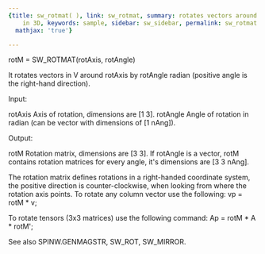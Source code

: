 ```yaml
---
{title: sw_rotmat( ), link: sw_rotmat, summary: rotates vectors around arbitrary axis
    in 3D, keywords: sample, sidebar: sw_sidebar, permalink: sw_rotmat.html, folder: swfiles,
  mathjax: 'true'}

---
```

 
rotM = SW_ROTMAT(rotAxis, rotAngle)
 
It rotates vectors in V around rotAxis by rotAngle radian (positive angle
is the right-hand direction).
 
Input:
 
rotAxis   Axis of rotation, dimensions are [1 3].
rotAngle  Angle of rotation in radian (can be vector with dimensions of
          [1 nAng]).
 
Output:
 
rotM      Rotation matrix, dimensions are [3 3]. If rotAngle is a vector,
          rotM contains rotation matrices for every angle, it's
          dimensions are [3 3 nAng].
 
The rotation matrix defines rotations in a right-handed coordinate
system, the positive direction is counter-clockwise, when looking from
where the rotation axis points. To rotate any column vector use the
following:
  vp = rotM * v;
 
To rotate tensors (3x3 matrices) use the following command:
  Ap = rotM * A * rotM';
 
See also SPINW.GENMAGSTR, SW_ROT, SW_MIRROR.
 

